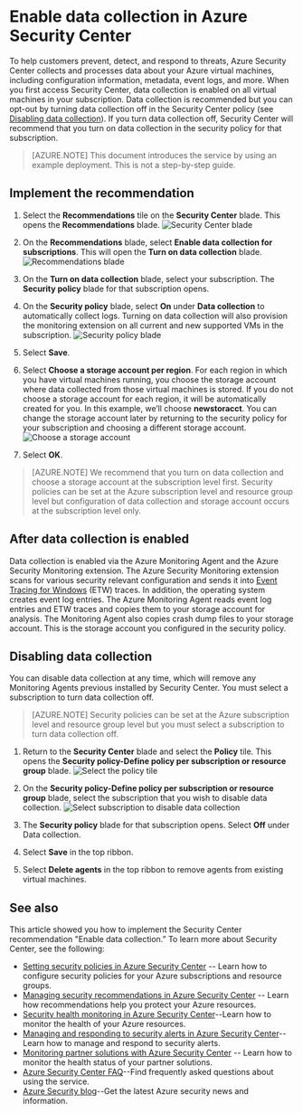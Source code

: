 <properties
   pageTitle="Enable data collection in Azure Security Center | Microsoft Azure"
   description=" Learn how to enable data collection in Azure Security Center. "
   services="security-center"
   documentationCenter="na"
   authors="TerryLanfear"
   manager="MBaldwin"
   editor=""/>

<tags
   ms.service="security-center"
   ms.devlang="na"
   ms.topic="article"
   ms.tgt_pltfrm="na"
   ms.workload="na"
   ms.date="11/01/2016"
   ms.author="terrylan"/>

# Enable data collection in Azure Security Center

To help customers prevent, detect, and respond to threats, Azure Security Center collects and processes data about your Azure virtual machines, including configuration information, metadata, event logs, and more. When you first access Security Center, data collection is enabled on all virtual machines in your subscription. Data collection is recommended but you can opt-out by turning data collection off in the Security Center policy (see [Disabling data collection](#disabling-data-collection)). If you turn data collection off, Security Center will recommend that you turn on data collection in the security policy for that subscription.

> [AZURE.NOTE] This document introduces the service by using an example deployment. This is not a step-by-step guide.

## Implement the recommendation

1. Select the **Recommendations** tile on the **Security Center** blade.  This opens the **Recommendations** blade.
![Security Center blade][1]

2. On the **Recommendations** blade, select **Enable data collection for subscriptions**.  This will open the **Turn on data collection** blade.
![Recommendations blade][2]

3. On the **Turn on data collection** blade, select your subscription. The **Security policy** blade for that subscription opens.

4. On the **Security policy** blade, select **On** under **Data collection** to automatically collect logs. Turning on data collection will also provision the monitoring extension on all current and new supported VMs in the subscription.
![Security policy blade][3]

5.	Select **Save**.

6.	Select **Choose a storage account per region**. For each region in which you have virtual machines running, you choose the storage account where data collected from those virtual machines is stored. If you do not choose a storage account for each region, it will be automatically created for you. In this example, we’ll choose **newstoracct**. You can change the storage account later by returning to the security policy for your subscription and choosing a different storage account.
![Choose a storage account][4]

7.	Select **OK**.

> [AZURE.NOTE] We recommend that you turn on data collection and choose a storage account at the subscription level first. Security policies can be set at the Azure subscription level and resource group level but configuration of data collection and storage account occurs at the subscription level only.

## After data collection is enabled

Data collection is enabled via the Azure Monitoring Agent and the Azure Security Monitoring extension. The Azure Security Monitoring extension scans for various security relevant configuration and sends it into [Event Tracing for Windows](https://msdn.microsoft.com/library/windows/desktop/bb968803.aspx) (ETW) traces. In addition, the operating system creates event log entries. The Azure Monitoring Agent reads event log entries and ETW traces and copies them to your storage account for analysis. The Monitoring Agent also copies crash dump files to your storage account. This is the storage account you configured in the security policy.

## Disabling data collection

You can disable data collection at any time, which will remove any Monitoring Agents previous installed by Security Center.  You must select a subscription to turn data collection off.

> [AZURE.NOTE] Security policies can be set at the Azure subscription level and resource group level but you must select a subscription to turn data collection off.

1.	Return to the **Security Center** blade and select the **Policy** tile. This opens the **Security policy-Define policy per subscription or resource group** blade.
![Select the policy tile][5]

2.	On the **Security policy-Define policy per subscription or resource group** blade, select the subscription that you wish to disable data collection.
![Select subscription to disable data collection][6]

3.	The **Security policy** blade for that subscription opens.  Select **Off** under Data collection.

4.	Select **Save** in the top ribbon.

5.	Select **Delete agents** in the top ribbon to remove agents from existing virtual machines.

## See also

This article showed you how to implement the Security Center recommendation "Enable data collection.” To learn more about Security Center, see the following:

- [Setting security policies in Azure Security Center](security-center-policies.md) -- Learn how to configure security policies for your Azure subscriptions and resource groups.
- [Managing security recommendations in Azure Security Center](security-center-recommendations.md) -- Learn how recommendations help you protect your Azure resources.
- [Security health monitoring in Azure Security Center](security-center-monitoring.md)--Learn how to monitor the health of your Azure resources.
- [Managing and responding to security alerts in Azure Security Center](security-center-managing-and-responding-alerts.md)--Learn how to manage and respond to security alerts.
- [Monitoring partner solutions with Azure Security Center](security-center-partner-solutions.md) -- Learn how to monitor the health status of your partner solutions.
- [Azure Security Center FAQ](security-center-faq.md)--Find frequently asked questions about using the service.
- [Azure Security blog](http://blogs.msdn.com/b/azuresecurity/)--Get the latest Azure security news and information.

<!--Image references-->
[1]: ./media/security-center-enable-data-collection/security-center-blade.png
[2]: ./media/security-center-enable-data-collection/recommendations.png
[3]: ./media/security-center-enable-data-collection/data-collection.png
[4]: ./media/security-center-enable-data-collection/storage-account.png
[5]: ./media/security-center-enable-data-collection/policy.png
[6]: ./media/security-center-enable-data-collection/disable-data-collection.png

